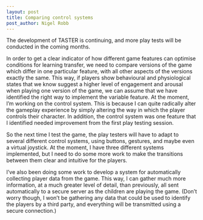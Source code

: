 ```yaml
---
layout: post
title: Comparing control systems
post_author: Nigel Robb
---
```

The development of TASTER is continuing, and more play tests will be conducted in the coming months.

In order to get a clear indicator of how different game features can optimise conditions for learning transfer, we need to compare versions of the game which differ in one particular feature, with all other aspects of the versions exactly the same. This way, if players show behavioural and physiological states that we know suggest a higher level of engagement and arousal when playing one version of the game, we can assume that we have identified the right way to implement the variable feature.
At the moment, I’m working on the control system. This is because I can quite radically alter the gameplay experience by simply altering the way in which the player controls their character. In addition, the control system was one feature that I identified needed improvement from the first play testing session.

So the next time I test the game, the play testers will have to adapt to several different control systems, using buttons, gestures, and maybe even a virtual joystick. At the moment, I have three different systems implemented, but I need to do some more work to make the transitions between them clear and intuitive for the players.

I’ve also been doing some work to develop a system for automatically collecting player data from the game. This way, I can gather much more information, at a much greater level of detail, than previously, all sent automatically to a secure server as the children are playing the game. (Don’t worry though, I won’t be gathering any data that could be used to identify the players by a third party, and everything will be transmitted using a secure connection.)
